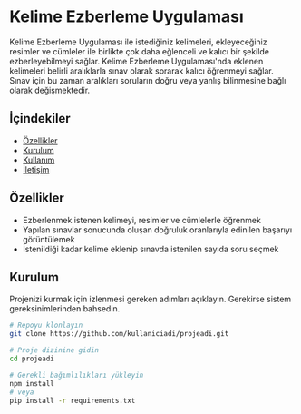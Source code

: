 # Kelime Ezberleme Uygulaması

Kelime Ezberleme Uygulaması ile istediğiniz kelimeleri, ekleyeceğiniz  resimler ve cümleler ile birlikte çok daha eğlenceli ve kalıcı bir şekilde ezberleyebilmeyi sağlar. Kelime Ezberleme Uygulaması'nda eklenen kelimeleri belirli aralıklarla sınav olarak sorarak kalıcı öğrenmeyi sağlar. Sınav için bu zaman aralıkları soruların doğru veya yanlış bilinmesine bağlı olarak değişmektedir.

## İçindekiler

- [Özellikler](#özellikler)
- [Kurulum](#kurulum)
- [Kullanım](#kullanım)
- [İletişim](#iletişim)

## Özellikler

- Ezberlenmek istenen kelimeyi, resimler ve cümlelerle öğrenmek
- Yapılan sınavlar sonucunda oluşan doğruluk oranlarıyla edinilen başarıyı görüntülemek
- İstenildiği kadar kelime eklenip sınavda istenilen sayıda soru seçmek

## Kurulum

Projenizi kurmak için izlenmesi gereken adımları açıklayın. Gerekirse sistem gereksinimlerinden bahsedin.

```bash
# Repoyu klonlayın
git clone https://github.com/kullaniciadi/projeadi.git

# Proje dizinine gidin
cd projeadi

# Gerekli bağımlılıkları yükleyin
npm install
# veya
pip install -r requirements.txt




